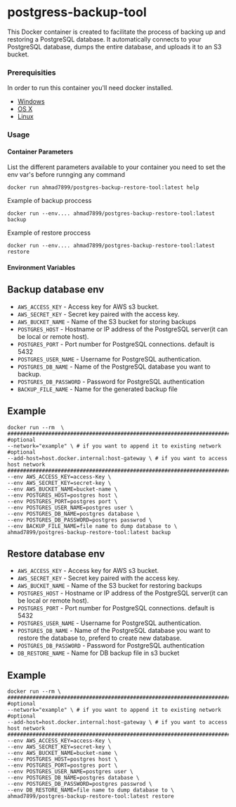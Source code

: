 # postgress-backup-tool

This Docker container is created to facilitate the process of backing up and restoring a PostgreSQL database.
It automatically connects to your PostgreSQL database, dumps the entire database, and uploads it to an S3 bucket.

### Prerequisities

In order to run this container you'll need docker installed.

- [Windows](https://docs.docker.com/windows/started)
- [OS X](https://docs.docker.com/mac/started/)
- [Linux](https://docs.docker.com/linux/started/)

### Usage

#### Container Parameters

List the different parameters available to your container
you need to set the env var's before runnging any command

```shell
docker run ahmad7899/postgres-backup-restore-tool:latest help
```

Example of backup proccess

```shell
docker run --env.... ahmad7899/postgres-backup-restore-tool:latest backup
```

Example of restore proccess

```shell
docker run --env.... ahmad7899/postgres-backup-restore-tool:latest restore
```

#### Environment Variables

## Backup database env
- `AWS_ACCESS_KEY` - Access key for AWS s3 bucket.
- `AWS_SECRET_KEY` - Secret key paired with the access key.
- `AWS_BUCKET_NAME` - Name of the S3 bucket for storing backups
- `POSTGRES_HOST` - Hostname or IP address of the PostgreSQL server(it can be local or remote host).
- `POSTGRES_PORT` - Port number for PostgreSQL connections. default is 5432
- `POSTGRES_USER_NAME` - Username for PostgreSQL authentication.
- `POSTGRES_DB_NAME` - Name of the PostgreSQL database you want to backup.
- `POSTGRES_DB_PASSWORD` - Password for PostgreSQL authentication
- `BACKUP_FILE_NAME` - Name for the generated backup file

## Example
```shell
docker run --rm  \
###################################################################################
#optional
--network="example" \ # if you want to append it to existing network
#optional
--add-host=host.docker.internal:host-gateway \ # if you want to access host network 
###################################################################################
--env AWS_ACCESS_KEY=access-Key \
--env AWS_SECRET_KEY=secret-key \
--env AWS_BUCKET_NAME=bucket-name \
--env POSTGRES_HOST=postgres host \
--env POSTGRES_PORT=postgres port \
--env POSTGRES_USER_NAME=postgres user \
--env POSTGRES_DB_NAME=postgres database \
--env POSTGRES_DB_PASSWORD=postgres passwrod \
--env BACKUP_FILE_NAME=file name to dump database to \
ahmad7899/postgres-backup-restore-tool:latest backup
```

## Restore database env
- `AWS_ACCESS_KEY` - Access key for AWS s3 bucket.
- `AWS_SECRET_KEY` - Secret key paired with the access key.
- `AWS_BUCKET_NAME` - Name of the S3 bucket for restoring backups
- `POSTGRES_HOST` - Hostname or IP address of the PostgreSQL server(it can be local or remote host).
- `POSTGRES_PORT` - Port number for PostgreSQL connections. default is 5432
- `POSTGRES_USER_NAME` - Username for PostgreSQL authentication.
- `POSTGRES_DB_NAME` - Name of the PostgreSQL database you want to restore the database to, preferd to create new database.
- `POSTGRES_DB_PASSWORD` - Password for PostgreSQL authentication
- `DB_RESTORE_NAME` - Name for DB backup file in s3 bucket

## Example
```shell
docker run --rm \
###################################################################################
#optional
--network="example" \ # if you want to append it to existing network
#optional
--add-host=host.docker.internal:host-gateway \ # if you want to access host network 
###################################################################################
--env AWS_ACCESS_KEY=access-Key \
--env AWS_SECRET_KEY=secret-key \
--env AWS_BUCKET_NAME=bucket-name \
--env POSTGRES_HOST=postgres host \
--env POSTGRES_PORT=postgres port \
--env POSTGRES_USER_NAME=postgres user \
--env POSTGRES_DB_NAME=postgres database \
--env POSTGRES_DB_PASSWORD=postgres passwrod \
--env DB_RESTORE_NAME=file name to dump database to \
ahmad7899/postgres-backup-restore-tool:latest restore
```